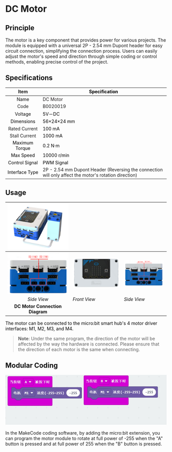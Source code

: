 # DC Motor
## **<font style="color:rgb(13, 13, 13);">Principle</font>**
The motor is a key component that provides power for various projects. The module is equipped with a universal 2P - 2.54 mm Dupont header for easy circuit connection, simplifying the connection process. Users can easily adjust the motor's speed and direction through simple coding or control methods, enabling precise control of the project.  

## <font style="color:rgb(13, 13, 13);">Specifications</font>
| Item  | <font style="color:rgb(0,0,0);"> Specification  </font> |
| :---: | --- |
| <font style="color:rgb(13, 13, 13);">Name</font> | <font style="color:rgb(35,31,32);">DC Motor</font> |
| Code | B0020019 |
| <font style="color:rgb(13, 13, 13);">Voltage</font> | <font style="color:rgb(0,0,0);">5V－DC</font> |
| <font style="color:rgb(0,0,0);"> Dimensions  </font> | <font style="color:rgb(0,0,0);">56×24×24 mm</font> |
|  Rated Current   | <font style="color:rgb(0,0,0);">100 mA</font> |
| Stall Current   | <font style="color:rgb(0,0,0);">1000 mA</font> |
| <font style="color:rgb(0,0,0);">Maximum Torque  </font> | <font style="color:rgb(0,0,0);">0.2 N·m</font> |
| <font style="color:rgb(0,0,0);">Max Speed  </font> | <font style="color:rgb(0,0,0);">10000 r/min</font> |
| <font style="color:rgb(0,0,0);">Control Signal  </font> | <font style="color:rgb(0,0,0);"> PWM Signal  </font> |
| <font style="color:rgb(0,0,0);">Interface Type  </font> | 2P - 2.54 mm Dupont Header (Reversing the connection will only affect the motor's rotation direction)  <font style="color:rgb(0,0,0);"> </font> |


## **<font style="color:rgb(13, 13, 13);">Usage</font>**
| ![](img/DC01.png) | | |
| :---: | --- | --- |
| ![](img/DC02.png) | ![](img/DC03.png) | ![](img/DC04.png) |
| _<font style="color:rgb(13, 13, 13);">Side View</font>_ | _<font style="color:rgb(13, 13, 13);">Front View</font>_ | _<font style="color:rgb(13, 13, 13);">Side View</font>_ |
| **<font style="color:rgb(13, 13, 13);">DC Motor Connection Diagram</font>** | | |


<font style="color:rgb(0,0,0);">The motor can be connected to the micro:bit smart hub's 4 motor driver interfaces: M1, M2, M3, and M4.  </font>

> **Note**: Under the same program, the direction of the motor will be affected by the way the hardware is connected. Please ensure that the direction of each motor is the same when connecting.  
>

## <font style="color:rgb(0,0,0);"></font>**<font style="color:rgb(13, 13, 13);">Modular Coding</font>**
![](img/DC05.webp)

In the MakeCode coding software, by adding the  micro:bit extension, you can program the motor module to rotate at full power of -255 when the "A" button is pressed and at full power of 255 when the "B" button is pressed.

